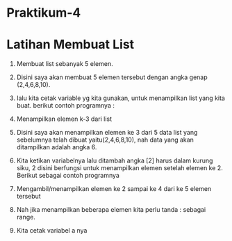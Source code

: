 # Praktikum-4
# Latihan Membuat List

1. Membuat list sebanyak 5 elemen.
2. Disini saya akan membuat 5 elemen tersebut dengan angka genap (2,4,6,8,10).
3. lalu kita cetak variable yg kita gunakan, untuk menampilkan list yang kita buat. berikut contoh programnya :

1. Menampilkan elemen k-3 dari list
2. Disini saya akan menampilkan elemen ke 3 dari 5 data list yang sebelumnya telah dibuat yaitu(2,4,6,8,10), nah data yang akan ditampilkan adalah angka 6.
3. Kita ketikan variabelnya lalu ditambah angka [2] harus dalam kurung siku, 2 disini berfungsi untuk menampilkan elemen setelah elemen ke 2. Berikut sebagai contoh programnya 

1. Mengambil/menampilkan elemen ke 2 sampai ke 4 dari ke 5 elemen tersebut
2. Nah jika menampilkan beberapa elemen kita perlu tanda : sebagai range.
3. Kita cetak variabel a nya
